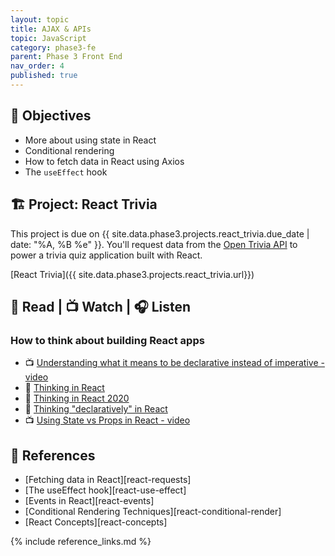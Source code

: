 ```yaml
---
layout: topic
title: AJAX & APIs
topic: JavaScript
category: phase3-fe
parent: Phase 3 Front End
nav_order: 4
published: true
---
```


## 🎯 Objectives

- More about using state in React
- Conditional rendering
- How to fetch data in React using Axios
- The `useEffect` hook

## 🏗️ Project: React Trivia

This project is due on {{ site.data.phase3.projects.react_trivia.due_date | date: "%A, %B %e" }}. You'll request data from the [Open Trivia API](https://opentdb.com/) to power a trivia quiz application built with React.

[React Trivia]({{ site.data.phase3.projects.react_trivia.url}})

## 📖 Read | 📺 Watch | 🎧 Listen

### How to think about building React apps

- 📺 [Understanding what it means to be declarative instead of imperative - video](https://youtu.be/E7Fbf7R3x6I)
- 📖 [Thinking in React](https://beta.reactjs.org/learn/thinking-in-react)
- 📖 [Thinking in React 2020](https://dev.to/laserreindeer/thinking-in-react-the-2020-version-4c18)
- 📖 [Thinking "declaratively" in React](https://daveceddia.com/thinking-statefully/)
- 📺 [Using State vs Props in React - video](https://www.youtube.com/watch?v=IYvD9oBCuJI)

## 🔖 References

- [Fetching data in React][react-requests]
- [The useEffect hook][react-use-effect]
- [Events in React][react-events]
- [Conditional Rendering Techniques][react-conditional-render]
- [React Concepts][react-concepts]

{% include reference_links.md %}
